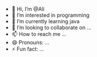 - 👋 Hi, I’m @Ali 
- 👀 I’m interested in programming
- 🌱 I’m currently learning java
- 💞️ I’m looking to collaborate on ...
- 📫 How to reach me ...
- 😄 Pronouns: ...
- ⚡ Fun fact: ...

<!---
alidotpath/alidotpath is a ✨ special ✨ repository because its `README.md` (this file) appears on your GitHub profile.
You can click the Preview link to take a look at your changes.
--->
